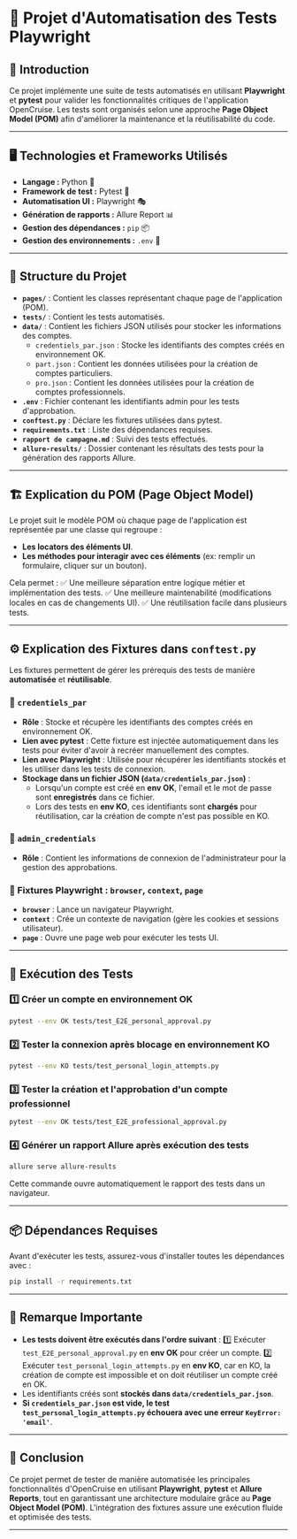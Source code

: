 ﻿# 📌 Projet d'Automatisation des Tests Playwright

## 📝 Introduction

Ce projet implémente une suite de tests automatisés en utilisant **Playwright** et **pytest** pour valider les fonctionnalités critiques de l'application OpenCruise. Les tests sont organisés selon une approche **Page Object Model (POM)** afin d'améliorer la maintenance et la réutilisabilité du code.

---

## 🖥️ Technologies et Frameworks Utilisés

- **Langage :** Python 🐍
- **Framework de test :** Pytest 🧪
- **Automatisation UI :** Playwright 🎭
- **Génération de rapports :** Allure Report 📊
- **Gestion des dépendances :** `pip` 📦
- **Gestion des environnements :** `.env` 🔐

---

## 📂 Structure du Projet

- **`pages/`** : Contient les classes représentant chaque page de l'application (POM).
- **`tests/`** : Contient les tests automatisés.
- **`data/`** : Contient les fichiers JSON utilisés pour stocker les informations des comptes.
  - `credentiels_par.json` : Stocke les identifiants des comptes créés en environnement OK.
  - `part.json` : Contient les données utilisées pour la création de comptes particuliers.
  - `pro.json` : Contient les données utilisées pour la création de comptes professionnels.
- **`.env`** : Fichier contenant les identifiants admin pour les tests d'approbation.
- **`conftest.py`** : Déclare les fixtures utilisées dans pytest.
- **`requirements.txt`** : Liste des dépendances requises.
- **`rapport de campagne.md`** : Suivi des tests effectués.
- **`allure-results/`** : Dossier contenant les résultats des tests pour la génération des rapports Allure.

---

## 🏗️ Explication du POM (Page Object Model)

Le projet suit le modèle POM où chaque page de l'application est représentée par une classe qui regroupe :

- **Les locators des éléments UI**.
- **Les méthodes pour interagir avec ces éléments** (ex: remplir un formulaire, cliquer sur un bouton).

Cela permet :
✅ Une meilleure séparation entre logique métier et implémentation des tests.
✅ Une meilleure maintenabilité (modifications locales en cas de changements UI).
✅ Une réutilisation facile dans plusieurs tests.

---

## ⚙️ Explication des Fixtures dans `conftest.py`

Les fixtures permettent de gérer les prérequis des tests de manière **automatisée** et **réutilisable**.

### 🔹 `credentiels_par`

- **Rôle** : Stocke et récupère les identifiants des comptes créés en environnement OK.
- **Lien avec pytest** : Cette fixture est injectée automatiquement dans les tests pour éviter d'avoir à recréer manuellement des comptes.
- **Lien avec Playwright** : Utilisée pour récupérer les identifiants stockés et les utiliser dans les tests de connexion.
- **Stockage dans un fichier JSON (`data/credentiels_par.json`)** :
  - Lorsqu'un compte est créé en **env OK**, l'email et le mot de passe sont **enregistrés** dans ce fichier.
  - Lors des tests en **env KO**, ces identifiants sont **chargés** pour réutilisation, car la création de compte n'est pas possible en KO.

### 🔹 `admin_credentials`

- **Rôle** : Contient les informations de connexion de l'administrateur pour la gestion des approbations.

### 🔹 Fixtures Playwright : `browser`, `context`, `page`

- **`browser`** : Lance un navigateur Playwright.
- **`context`** : Crée un contexte de navigation (gère les cookies et sessions utilisateur).
- **`page`** : Ouvre une page web pour exécuter les tests UI.

---

## 🚀 Exécution des Tests

### 1️⃣ **Créer un compte en environnement OK**

```bash
pytest --env OK tests/test_E2E_personal_approval.py
```

### 2️⃣ **Tester la connexion après blocage en environnement KO**

```bash
pytest --env KO tests/test_personal_login_attempts.py
```

### 3️⃣ **Tester la création et l'approbation d'un compte professionnel**

```bash
pytest --env OK tests/test_E2E_professional_approval.py
```

### 4️⃣ **Générer un rapport Allure après exécution des tests**

```bash
allure serve allure-results
```

Cette commande ouvre automatiquement le rapport des tests dans un navigateur.

---

## 📦 Dépendances Requises

Avant d'exécuter les tests, assurez-vous d'installer toutes les dépendances avec :

```bash
pip install -r requirements.txt
```

---

## 📌 Remarque Importante

- **Les tests doivent être exécutés dans l'ordre suivant** :
  1️⃣ Exécuter `test_E2E_personal_approval.py` en **env OK** pour créer un compte.
  2️⃣ Exécuter `test_personal_login_attempts.py` en **env KO**, car en KO, la création de compte est impossible et on doit réutiliser un compte créé en OK.
- Les identifiants créés sont **stockés dans `data/credentiels_par.json`**.
- **Si `credentiels_par.json` est vide, le test `test_personal_login_attempts.py` échouera avec une erreur `KeyError: 'email'`**.

---

## 🎯 Conclusion

Ce projet permet de tester de manière automatisée les principales fonctionnalités d'OpenCruise en utilisant **Playwright**, **pytest** et **Allure Reports**, tout en garantissant une architecture modulaire grâce au **Page Object Model (POM)**. L'intégration des fixtures assure une exécution fluide et optimisée des tests.

---
